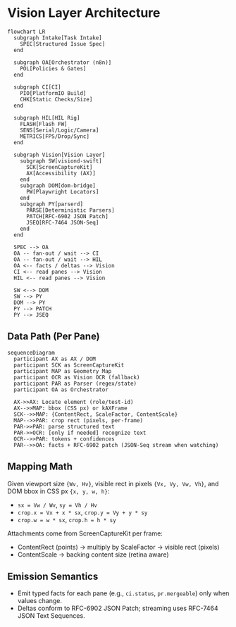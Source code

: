 # Vision Layer Architecture

```mermaid
flowchart LR
  subgraph Intake[Task Intake]
    SPEC[Structured Issue Spec]
  end

  subgraph OA[Orchestrator (n8n)]
    POL[Policies & Gates]
  end

  subgraph CI[CI]
    PIO[PlatformIO Build]
    CHK[Static Checks/Size]
  end

  subgraph HIL[HIL Rig]
    FLASH[Flash FW]
    SENS[Serial/Logic/Camera]
    METRICS[FPS/Drop/Sync]
  end

  subgraph Vision[Vision Layer]
    subgraph SW[visiond-swift]
      SCK[ScreenCaptureKit]
      AX[Accessibility (AX)]
    end
    subgraph DOM[dom-bridge]
      PW[Playwright Locators]
    end
    subgraph PY[parserd]
      PARSE[Deterministic Parsers]
      PATCH[RFC-6902 JSON Patch]
      JSEQ[RFC-7464 JSON-Seq]
    end
  end

  SPEC --> OA
  OA -- fan-out / wait --> CI
  OA -- fan-out / wait --> HIL
  OA <-- facts / deltas --> Vision
  CI <-- read panes --> Vision
  HIL <-- read panes --> Vision

  SW <--> DOM
  SW --> PY
  DOM --> PY
  PY --> PATCH
  PY --> JSEQ
```

## Data Path (Per Pane)

```mermaid
sequenceDiagram
  participant AX as AX / DOM
  participant SCK as ScreenCaptureKit
  participant MAP as Geometry Map
  participant OCR as Vision OCR (fallback)
  participant PAR as Parser (regex/state)
  participant OA as Orchestrator

  AX->>AX: Locate element (role/test-id)
  AX-->>MAP: bbox (CSS px) or kAXFrame
  SCK-->>MAP: {ContentRect, ScaleFactor, ContentScale}
  MAP-->>PAR: crop rect (pixels, per-frame)
  PAR->>PAR: parse structured text
  PAR->>OCR: [only if needed] recognize text
  OCR-->>PAR: tokens + confidences
  PAR-->>OA: facts + RFC-6902 patch (JSON-Seq stream when watching)
```

## Mapping Math

Given viewport size `{Wv, Hv}`, visible rect in pixels `{Vx, Vy, Vw, Vh}`, and DOM bbox in CSS px `{x, y, w, h}`:

- `sx = Vw / Wv`, `sy = Vh / Hv`
- `crop.x = Vx + x * sx`, `crop.y = Vy + y * sy`
- `crop.w = w * sx`, `crop.h = h * sy`

Attachments come from ScreenCaptureKit per frame:

- ContentRect (points) → multiply by ScaleFactor → visible rect (pixels)
- ContentScale → backing content size (retina aware)

## Emission Semantics

- Emit typed facts for each pane (e.g., `ci.status`, `pr.mergeable`) only when values change.
- Deltas conform to RFC-6902 JSON Patch; streaming uses RFC-7464 JSON Text Sequences.

